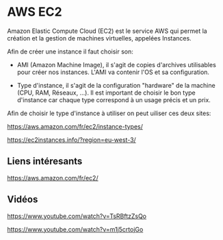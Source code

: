 # AWS EC2

Amazon Elastic Compute Cloud (EC2) est le service AWS qui permet la création et la gestion de machines virtuelles, appelées Instances.

Afin de créer une instance il faut choisir son:
- AMI (Amazon Machine Image), il s'agit de copies d'archives utilisables pour créer nos instances. L'AMI va contenir l'OS et sa configuration.
 
- Type d'instance, il s'agit de la configuration "hardware" de la machine (CPU, RAM, Réseaux, ...).
Il est important de choisir le bon type d'instance car chaque type correspond à un usage précis et un prix.

Afin de choisir le type d'instance à utiliser on peut uiliser ces deux sites:

https://aws.amazon.com/fr/ec2/instance-types/

https://ec2instances.info/?region=eu-west-3/


## Liens intéresants

https://aws.amazon.com/fr/ec2/

## Vidéos

https://www.youtube.com/watch?v=TsRBftzZsQo

https://www.youtube.com/watch?v=m1j5crtojGo